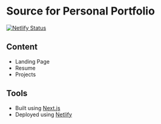 # Source for Personal Portfolio
[![Netlify Status](https://api.netlify.com/api/v1/badges/46648482-644c-4c80-bafb-872057e51b6b/deploy-status)](https://app.netlify.com/sites/next-dev-starter/deploys)

## Content
- Landing Page
- Resume
- Projects

## Tools
- Built using [Next.js](https://nextjs.org)
- Deployed using [Netlify](https://www.netlify.com/)


